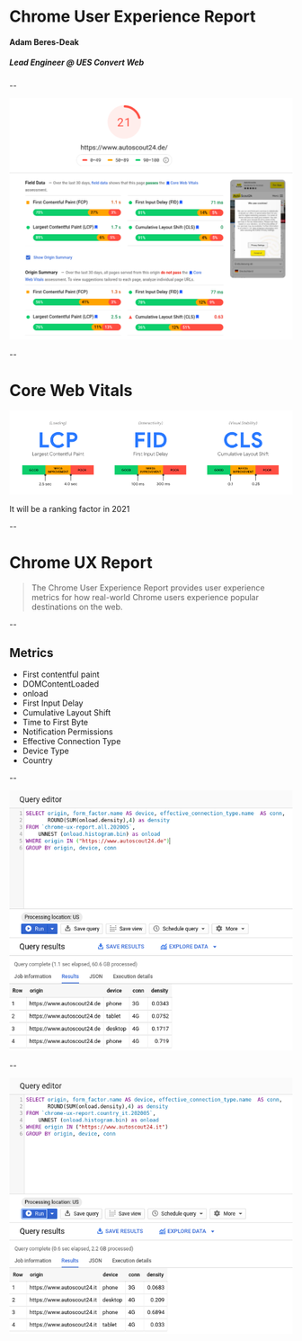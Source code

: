 # Chrome User Experience Report

#### Adam Beres-Deak

##### Lead Engineer @ UES Convert Web

--

<img src="chromeuxr-as24-home.png" />

--

# Core Web Vitals

<img src="web-vitals.png" />

It will be a ranking factor in 2021

--

# Chrome UX Report

> The Chrome User Experience Report provides user experience metrics for how real-world Chrome users experience popular destinations on the web.

--

## Metrics

- First contentful paint
- DOMContentLoaded
- onload
- First Input Delay
- Cumulative Layout Shift
- Time to First Byte
- Notification Permissions
- Effective Connection Type
- Device Type
- Country

--

<img src="chrux-report-connection.png" />

--

<img src="chrux-report-it.png" />
